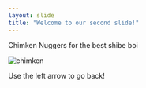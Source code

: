 ```yaml
---
layout: slide
title: "Welcome to our second slide!"
---
```

Chimken Nuggers for the best shibe boi

![chimken](https://user-images.githubusercontent.com/80812132/151795649-e3e76a1d-df0f-411c-a3c2-f6442431e4b2.jpg)

Use the left arrow to go back!
